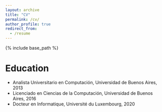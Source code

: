 ```yaml
---
layout: archive
title: "CV"
permalink: /cv/
author_profile: true
redirect_from:
  - /resume
---
```


{% include base_path %}

Education
======
* Analista Universitario en Computación, Universidad de Buenos Aires, 2013
* Licenciado en Ciencias de la Computación, Universidad de Buenos Aires, 2016
* Docteur en Informatique, Université du Luxembourg, 2020

